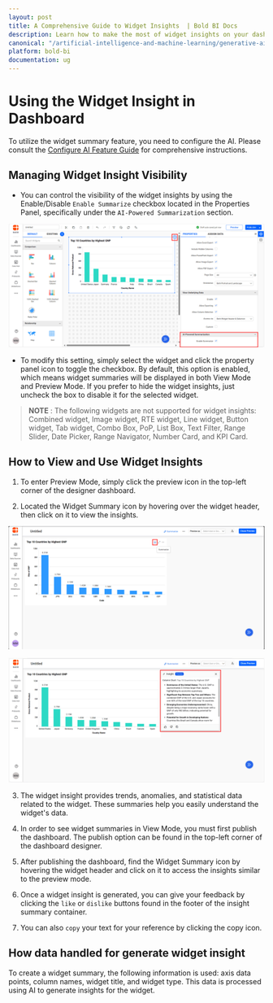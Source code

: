 ```yaml
---
layout: post
title: A Comprehensive Guide to Widget Insights  | Bold BI Docs
description: Learn how to make the most of widget insights on your dashboard for better data visualization and decision-making.
canonical: "/artificial-intelligence-and-machine-learning/generative-ai/widget-insights/"
platform: bold-bi
documentation: ug
---
```

 
# Using the Widget Insight in Dashboard
 
To utilize the widget summary feature, you need to configure the AI. Please consult the  [Configure AI Feature Guide](/artificial-intelligence-and-machine-learning/configure-ai/) for comprehensive instructions.
 
## Managing Widget Insight Visibility
 
- You can control the visibility of the widget insights by using the Enable/Disable `Enable Summarize` checkbox located in the Properties Panel, specifically under the `AI-Powered Summarization` section.
 
![Widget-insight-Property](/static/assets/artificial-intelligence-and-machine-learning/images/generative-ai/widget-insights/widget-insight-property.png)
 
- To modify this setting, simply select the widget and click the property panel icon to toggle the checkbox. By default, this option is enabled, which means widget summaries will be displayed in both View Mode and Preview Mode. If you prefer to hide the widget insights, just uncheck the box to disable it for the selected widget.
 
>**NOTE** : The following widgets are not supported for widget insights: Combined widget, Image widget, RTE widget, Line widget, Button widget, Tab widget, Combo Box, PoP, List Box, Text Filter, Range Slider, Date Picker, Range Navigator, Number Card, and KPI Card.
 
 
## How to View and Use Widget Insights
 
1. To enter Preview Mode, simply click the preview icon in the top-left corner of the designer dashboard.
 
2. Located the Widget Summary icon by hovering over the widget header, then click on it to view the insights.

![Widget-insight-Icon](/static/assets/artificial-intelligence-and-machine-learning/images/generative-ai/widget-insights/widget-insight-icon.png)
 
![Widget-insight](/static/assets/artificial-intelligence-and-machine-learning/images/generative-ai/widget-insights/widget-insight.png)
 
3. The widget insight provides trends, anomalies, and statistical data related to the widget. These summaries help you easily understand the widget's data.
 
4. In order to see widget summaries in View Mode, you must first publish the dashboard. The publish option can be found in the top-left corner of the dashboard designer.
 
5. After publishing the dashboard, find the Widget Summary icon by hovering the widget header and click on it to access the insights similar to the preview mode.
 
6. Once a widget insight is generated, you can give your feedback by clicking the `like` or `dislike` buttons found in the footer of the insight summary container.
 
7. You can also `copy` your text for your reference by clicking the copy icon.
 
## How data handled for generate widget insight
 
To create a widget summary, the following information is used: axis data points, column names, widget title, and widget type. This data is processed using AI to generate insights for the widget.